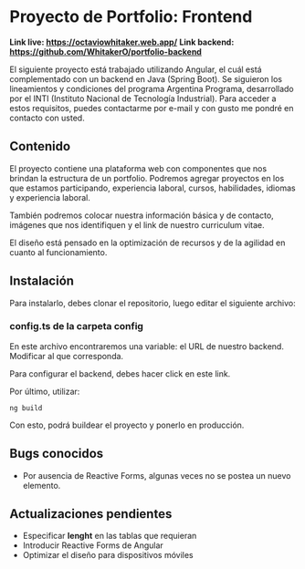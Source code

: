 # Proyecto de Portfolio: Frontend

**Link live: https://octaviowhitaker.web.app/**
**Link backend: https://github.com/WhitakerO/portfolio-backend**

El siguiente proyecto está trabajado utilizando Angular, el cuál está complementado con un backend en Java (Spring Boot). Se siguieron los lineamientos y condiciones del programa Argentina Programa, desarrollado por el INTI (Instituto Nacional de Tecnología Industrial). Para acceder a estos requisitos, puedes contactarme por e-mail y con gusto me pondré en contacto con usted.

## Contenido

El proyecto contiene una plataforma web con componentes que nos brindan la estructura de un portfolio. Podremos agregar proyectos en los que estamos participando, experiencia laboral, cursos, habilidades, idiomas y experiencia laboral.

También podremos colocar nuestra información básica y de contacto, imágenes que nos identifiquen y el link de nuestro curriculum vitae.

El diseño está pensado en la optimización de recursos y de la agilidad en cuanto al funcionamiento.

## Instalación

Para instalarlo, debes clonar el repositorio, luego editar el siguiente archivo:

### config.ts de la carpeta config

En este archivo encontraremos una variable: el URL de nuestro backend. Modificar al que corresponda.

Para configurar el backend, debes hacer click en este link.

Por último, utilizar:
```
ng build
```
Con esto, podrá buildear el proyecto y ponerlo en producción.

## Bugs conocidos

 - Por ausencia de Reactive Forms, algunas veces no se postea un nuevo elemento.
 
## Actualizaciones pendientes

- Especificar **lenght** en las tablas que requieran 
- Introducir Reactive Forms de Angular
- Optimizar el diseño para dispositivos móviles



